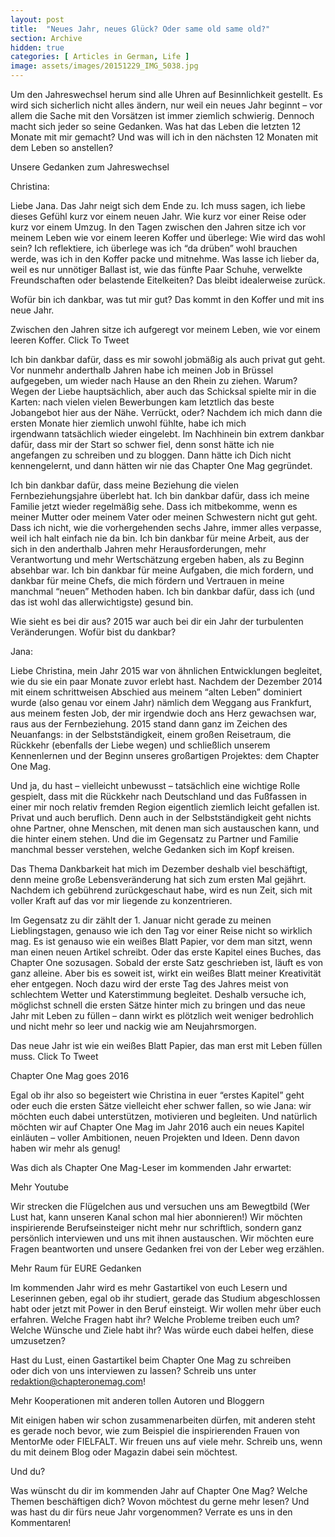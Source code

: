 ```yaml
---
layout: post
title:  "Neues Jahr, neues Glück? Oder same old same old?"
section: Archive
hidden: true
categories: [ Articles in German, Life ]
image: assets/images/20151229_IMG_5038.jpg
---
```



Um den Jahreswechsel herum sind alle Uhren auf Besinnlichkeit gestellt. Es wird sich sicherlich nicht alles ändern, nur weil ein neues Jahr beginnt – vor allem die Sache mit den Vorsätzen ist immer ziemlich schwierig. Dennoch macht sich jeder so seine Gedanken. Was hat das Leben die letzten 12 Monate mit mir gemacht? Und was will ich in den nächsten 12 Monaten mit dem Leben so anstellen?

Unsere Gedanken zum Jahreswechsel

Christina:

Liebe Jana. Das Jahr neigt sich dem Ende zu. Ich muss sagen, ich liebe dieses Gefühl kurz vor einem neuen Jahr. Wie kurz vor einer Reise oder kurz vor einem Umzug. In den Tagen zwischen den Jahren sitze ich vor meinem Leben wie vor einem leeren Koffer und überlege: Wie wird das wohl sein? Ich reflektiere, ich überlege was ich “da drüben” wohl brauchen werde, was ich in den Koffer packe und mitnehme. Was lasse ich lieber da, weil es nur unnötiger Ballast ist, wie das fünfte Paar Schuhe, verwelkte Freundschaften oder belastende Eitelkeiten? Das bleibt idealerweise zurück.

Wofür bin ich dankbar, was tut mir gut? Das kommt in den Koffer und mit ins neue Jahr.

Zwischen den Jahren sitze ich aufgeregt vor meinem Leben, wie vor einem leeren Koffer. Click To Tweet

Ich bin dankbar dafür, dass es mir sowohl jobmäßig als auch privat gut geht. Vor nunmehr anderthalb Jahren habe ich meinen Job in Brüssel aufgegeben, um wieder nach Hause an den Rhein zu ziehen. Warum? Wegen der Liebe hauptsächlich, aber auch das Schicksal spielte mir in die Karten: nach vielen vielen Bewerbungen kam letztlich das beste Jobangebot hier aus der Nähe. Verrückt, oder? Nachdem ich mich dann die ersten Monate hier ziemlich unwohl fühlte, habe ich mich irgendwann tatsächlich wieder eingelebt. Im Nachhinein bin extrem dankbar dafür, dass mir der Start so schwer fiel, denn sonst hätte ich nie angefangen zu schreiben und zu bloggen. Dann hätte ich Dich nicht kennengelernt, und dann hätten wir nie das Chapter One Mag gegründet.

Ich bin dankbar dafür, dass meine Beziehung die vielen Fernbeziehungsjahre überlebt hat. Ich bin dankbar dafür, dass ich meine Familie jetzt wieder regelmäßig sehe. Dass ich mitbekomme, wenn es meiner Mutter oder meinem Vater oder meinen Schwestern nicht gut geht. Dass ich nicht, wie die vorhergehenden sechs Jahre, immer alles verpasse, weil ich halt einfach nie da bin. Ich bin dankbar für meine Arbeit, aus der sich in den anderthalb Jahren mehr Herausforderungen, mehr Verantwortung und mehr Wertschätzung ergeben haben, als zu Beginn absehbar war. Ich bin dankbar für meine Aufgaben, die mich fordern, und dankbar für meine Chefs, die mich fördern und Vertrauen in meine manchmal “neuen” Methoden haben. Ich bin dankbar dafür, dass ich (und das ist wohl das allerwichtigste) gesund bin.

Wie sieht es bei dir aus? 2015 war auch bei dir ein Jahr der turbulenten Veränderungen. Wofür bist du dankbar?

Jana:

Liebe Christina, mein Jahr 2015 war von ähnlichen Entwicklungen begleitet, wie du sie ein paar Monate zuvor erlebt hast. Nachdem der Dezember 2014 mit einem schrittweisen Abschied aus meinem “alten Leben” dominiert wurde (also genau vor einem Jahr) nämlich dem Weggang aus Frankfurt, aus meinem festen Job, der mir irgendwie doch ans Herz gewachsen war, raus aus der Fernbeziehung. 2015 stand dann ganz im Zeichen des Neuanfangs: in der Selbstständigkeit, einem großen Reisetraum, die Rückkehr (ebenfalls der Liebe wegen) und schließlich unserem Kennenlernen und der Beginn unseres großartigen Projektes: dem Chapter One Mag.

Und ja, du hast – vielleicht unbewusst – tatsächlich eine wichtige Rolle gespielt, dass mit die Rückkehr nach Deutschland und das Fußfassen in einer mir noch relativ fremden Region eigentlich ziemlich leicht gefallen ist. Privat und auch beruflich. Denn auch in der Selbstständigkeit geht nichts ohne Partner, ohne Menschen, mit denen man sich austauschen kann, und die hinter einem stehen. Und die im Gegensatz zu Partner und Familie manchmal besser verstehen, welche Gedanken sich im Kopf kreisen.

Das Thema Dankbarkeit hat mich im Dezember deshalb viel beschäftigt, denn meine große Lebensveränderung hat sich zum ersten Mal gejährt. Nachdem ich gebührend zurückgeschaut habe, wird es nun Zeit, sich mit voller Kraft auf das vor mir liegende zu konzentrieren.

Im Gegensatz zu dir zählt der 1. Januar nicht gerade zu meinen Lieblingstagen, genauso wie ich den Tag vor einer Reise nicht so wirklich mag. Es ist genauso wie ein weißes Blatt Papier, vor dem man sitzt, wenn man einen neuen Artikel schreibt. Oder das erste Kapitel eines Buches, das Chapter One sozusagen. Sobald der erste Satz geschrieben ist, läuft es von ganz alleine. Aber bis es soweit ist, wirkt ein weißes Blatt meiner Kreativität eher entgegen. Noch dazu wird der erste Tag des Jahres meist von schlechtem Wetter und Katerstimmung begleitet. Deshalb versuche ich, möglichst schnell die ersten Sätze hinter mich zu bringen und das neue Jahr mit Leben zu füllen – dann wirkt es plötzlich weit weniger bedrohlich und nicht mehr so leer und nackig wie am Neujahrsmorgen.

Das neue Jahr ist wie ein weißes Blatt Papier, das man erst mit Leben füllen muss. Click To Tweet

Chapter One Mag goes 2016

Egal ob ihr also so begeistert wie Christina in euer “erstes Kapitel” geht oder euch die ersten Sätze vielleicht eher schwer fallen, so wie Jana: wir möchten euch dabei unterstützen, motivieren und begleiten. Und natürlich möchten wir auf Chapter One Mag im Jahr 2016 auch ein neues Kapitel einläuten – voller Ambitionen, neuen Projekten und Ideen. Denn davon haben wir mehr als genug!

Was dich als Chapter One Mag-Leser im kommenden Jahr erwartet:

Mehr Youtube

Wir strecken die Flügelchen aus und versuchen uns am Bewegtbild (Wer Lust hat, kann unseren Kanal schon mal hier abonnieren!) Wir möchten inspirierende Berufseinsteiger nicht mehr nur schriftlich, sondern ganz persönlich interviewen und uns mit ihnen austauschen. Wir möchten eure Fragen beantworten und unsere Gedanken frei von der Leber weg erzählen.

Mehr Raum für EURE Gedanken

Im kommenden Jahr wird es mehr Gastartikel von euch Lesern und Leserinnen geben, egal ob ihr studiert, gerade das Studium abgeschlossen habt oder jetzt mit Power in den Beruf einsteigt. Wir wollen mehr über euch erfahren. Welche Fragen habt ihr? Welche Probleme treiben euch um? Welche Wünsche und Ziele habt ihr? Was würde euch dabei helfen, diese umzusetzen?

Hast du Lust, einen Gastartikel beim Chapter One Mag zu schreiben oder dich von uns interviewen zu lassen? Schreib uns unter redaktion@chapteronemag.com!

Mehr Kooperationen mit anderen tollen Autoren und Bloggern

Mit einigen haben wir schon zusammenarbeiten dürfen, mit anderen steht es gerade noch bevor, wie zum Beispiel die inspirierenden Frauen von MentorMe oder FIELFALT. Wir freuen uns auf viele mehr. Schreib uns, wenn du mit deinem Blog oder Magazin dabei sein möchtest.

Und du?

Was wünscht du dir im kommenden Jahr auf Chapter One Mag? Welche Themen beschäftigen dich? Wovon möchtest du gerne mehr lesen? Und was hast du dir fürs neue Jahr vorgenommen? Verrate es uns in den Kommentaren!

